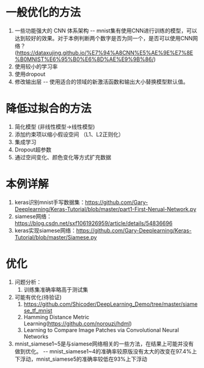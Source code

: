 # 一般优化的方法
1. 一些功能强大的 CNN 体系架构
    -- mnist集有使用CNN进行训练的模型，可以达到较好的效果。对于本例判断两个数字是否为同一个，是否可以使用CNN网络？(https://dataxujing.github.io/%E7%94%A8CNN%E5%AE%9E%E7%8E%B0MNIST%E6%95%B0%E6%8D%AE%E9%9B%86/)
2. 使用较小的学习率
3. 使用dropout
4. 修改输出层
    -- 使用适合的领域的新激活函数和输出大小替换模型默认值。
# 降低过拟合的方法
1. 简化模型 (非线性模型->线性模型)
2. 添加约束项以缩小假设空间 （L1、L2正则化）
3. 集成学习
4. Dropout超参数
5. 通过空间变化、颜色变化等方式扩充数据

# 本例详解
1. keras识别mnist手写数据集：https://github.com/Gary-Deeplearning/Keras-Tutorial/blob/master/part1-First-Nerual-Network.py
1. siamese网络：https://blog.csdn.net/sxf1061926959/article/details/54836696
2. keras实现siamese网络：https://github.com/Gary-Deeplearning/Keras-Tutorial/blob/master/Siamese.py
# 优化
1. 问题分析：
    1. 训练集准确率略高于测试集
2. 可能有优化(待验证)
    1. https://github.com/Shicoder/DeepLearning_Demo/tree/master/siamese_tf_mnist
    2. Hamming Distance Metric Learning(https://github.com/norouzi/hdml)
    3. Learning to Compare Image Patches via Convolutional Neural Networks
3. mnist_siamese1~5是与siamese网络相关的一些方法，在结果上可能并没有做到优化。
    -- mnist_siamese1~4的准确率较原版没有太大的改变在97.4%上下浮动，mnist_siamese5的准确率较低在93%上下浮动
